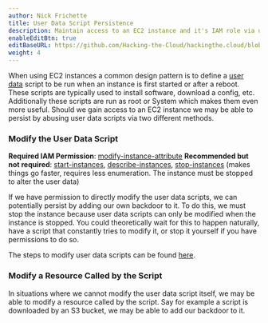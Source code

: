 ```yaml
---
author: Nick Frichette
title: User Data Script Persistence
description: Maintain access to an EC2 instance and it's IAM role via user data scripts.
enableEditBtn: true
editBaseURL: https://github.com/Hacking-the-Cloud/hackingthe.cloud/blob/master/content
weight: 4
---
```

When using EC2 instances a common design pattern is to define a [user data](https://docs.aws.amazon.com/AWSEC2/latest/UserGuide/user-data.html) script to be run when an instance is first started or after a reboot. These scripts are typically used to install software, download a config, etc. Additionally these scripts are run as root or System which makes them even more useful. Should we gain access to an EC2 instance we may be able to persist by abusing user data scripts via two different methods.

### Modify the User Data Script
**Required IAM Permission**: [modify-instance-attribute](https://awscli.amazonaws.com/v2/documentation/api/latest/reference/ec2/modify-instance-attribute.html)
**Recommended but not required**: [start-instances](https://awscli.amazonaws.com/v2/documentation/api/latest/reference/ec2/start-instances.html), [describe-instances](https://awscli.amazonaws.com/v2/documentation/api/latest/reference/ec2/describe-instances.html), [stop-instances](https://awscli.amazonaws.com/v2/documentation/api/latest/reference/ec2/stop-instances.html) (makes things go faster, requires less enumeration. The instance must be stopped to alter the user data)  

If we have permission to directly modify the user data scripts, we can potentially persist by adding our own backdoor to it. To do this, we must stop the instance because user data scripts can only be modified when the instance is stopped. You could theoretically wait for this to happen naturally, have a script that constantly tries to modify it, or stop it yourself if you have permissions to do so.

The steps to modify user data scripts can be found [here](/aws/exploitation/local-priv-esc-mod-instance-att/).

### Modify a Resource Called by the Script
In situations where we cannot modify the user data script itself, we may be able to modify a resource called by the script. Say for example a script is downloaded by an S3 bucket, we may be able to add our backdoor to it.